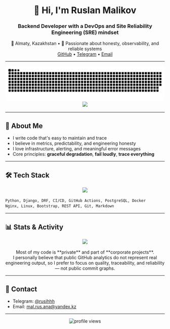 <!-- HEADER -->
<h1 align="center">👋 Hi, I'm Ruslan Malikov</h1>
<h3 align="center">Backend Developer with a DevOps and Site Reliability Engineering (SRE) mindset</h3>
<p align="center">
  📍 Almaty, Kazakhstan • 🧠 Passionate about honesty, observability, and reliable systems  
  <br>
  <a href="https://github.com/rYsix">GitHub</a> • 
  <a href="https://t.me/rusihhh">Telegram</a> • 
  <a href="mailto:mal.rus.ana@yandex.kz">Email</a>
</p>

---

<!-- SNAKE ANIMATION -->
<div align="center">
  <img src="https://raw.githubusercontent.com/platane/platane/output/github-contribution-grid-snake-dark.svg" alt="Snake animation" />
</div>


<!-- TYPING ANIMATION -->
<div align="center">
  <img src="https://readme-typing-svg.herokuapp.com?font=Fira+Code&size=24&duration=3000&pause=1000&color=00F7FF&center=true&vCenter=true&width=700&lines=I+build+robust+backend+systems.;Logging-first+thinking+%7C+CI%2FCD+%7C+SRE+principles.;Quality+%7C+Automation+%7C+Reliability"/>
</div>

---

## 🧠 About Me

- I write code that's easy to maintain and trace
- I believe in metrics, predictability, and engineering honesty
- I love infrastructure, alerting, and meaningful error messages
- Core principles: **graceful degradation**, **fail loudly**, **trace everything**

---

## 🛠️ Tech Stack

<p align="center">
  <img src="https://skillicons.dev/icons?i=python,django,postgres,linux,docker,bash,nginx,git,html,css,vscode" />
</p>

```txt
Python, Django, DRF, CI/CD, GitHub Actions, PostgreSQL, Docker
Nginx, Linux, Bootstrap, REST API, Git, Markdown
```

---

## 📊 Stats & Activity

<p align="center">
  <img src="https://media.giphy.com/media/v1.Y2lkPTc5MGI3NjExenhrM25uM2ZwdDg0amQwOXRqNXQ4ZDFnYmZ0emZzNjF6MnlhNWFzdiZlcD12MV9naWZzX3NlYXJjaCZjdD1n/GHt0Z45BaVwzjZ1Zvr/giphy.gif" height="180">
</p>

<p align="center">
  Most of my code is **private** and part of **corporate projects**.
  <br>
  I personally believe that public GitHub analytics do not represent real engineering output,
  so I prefer to focus on quality, traceability, and reliability — not public commit graphs.
</p>


---

## 💬 Contact

- Telegram: [@rusihhh](https://t.me/rusihhh)  
- Email: [mal.rus.ana@yandex.kz](mailto:mal.rus.ana@yandex.kz)

---

<p align="center">
  <img src="https://komarev.com/ghpvc/?username=rYsix&style=flat-square&color=blue" alt="profile views" />
</p>

<!-- End -->
